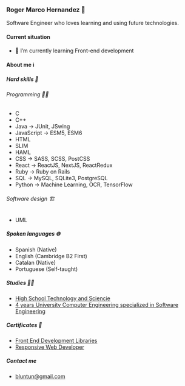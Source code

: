 ### Roger Marco Hernandez 🌟

Software Engineer who loves learning and using future technologies.

#### Current situation

- 🌱 I’m currently learning Front-end development

#### About me ℹ️

##### Hard skills 💫

###### Programming 🧑‍💻

- C
- C++
- Java -> JUnit, JSwing
- JavaScript -> ESM5, ESM6
- HTML
- SLIM
- HAML
- CSS -> SASS, SCSS, PostCSS
- React -> ReactJS, NextJS, ReactRedux
- Ruby -> Ruby on Rails
- SQL -> MySQL, SQLite3, PostgreSQL
- Python -> Machine Learning, OCR, TensorFlow

###### Software design 🏗️

- UML

##### Spoken languages 🌐
- Spanish (Native)
- English (Cambridge B2 First)
- Catalan (Native)
- Portuguese (Self-taught)

##### Studies 🧑‍🎓

- [High School Technology and Sciencie](https://www.valldemia.maristes.cat/)
- [4 years University Computer Engineering specialized in Software Engineering](https://www.fib.upc.edu/es)

##### Certificates 📜

- [Front End Development Libraries](https://www.freecodecamp.org/certification/RogerMarcoHernandez/front-end-development-libraries)
- [Responsive Web Developer](https://devchallenges.io/certificates/Kv8MXinRASpZQYJYnkmk)
##### Contact me

- bluntun@gmail.com
